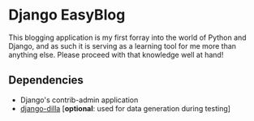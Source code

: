 # Django EasyBlog

This blogging application is my first forray into the world of Python and Django, and as such
it is serving as a learning tool for me more than anything else. Please proceed with that
knowledge well at hand!

## Dependencies
* Django's contrib-admin application
* [django-dilla](https://github.com/areski/django-dilla) [**optional**: used for data generation during testing]